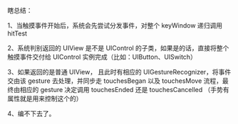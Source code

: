 瞎总结：

1、当触摸事件开始后，系统会先尝试分发事件，对整个 keyWindow 递归调用 hitTest

2、系统判别返回的 UIView 是不是 UIControl 的子类，如果是的话，直接将整个触摸事件交付给 UIControl 实例完成（比如：UIButton、UISwitch）

3、如果返回的是普通 UIView， 且此时有相应的 UIGestureRecognizer，将事件交由该 gesture 去处理，并同步走 touchesBegan 以及 touchesMove 流程，最终由相应的 gesture 决定调用 touchesEnded 还是 touchesCancelled （手势有属性就是用来控制这个的）

4、编不下去了。